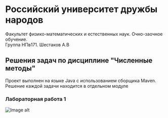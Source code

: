 # Российский университет дружбы народов
Факультет физико-математических и естественных наук. Очно-заочное обучение.  
Группа НПв171. Шестаков А.В

## Решения задач по дисциплине "Численные методы"
Проект выполнен на языке Java с использованием сборщика Maven. Решение каждой задачи находится в отдельном модуле

### Лабораторная работа 1

![Image alt](https://github.com/avspit/cm/master/cm/labs/common/src/main/resources/exercises/lab01.jpg)